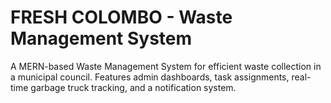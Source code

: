# FRESH COLOMBO - Waste Management System
 A MERN-based Waste Management System for efficient waste collection in a municipal council. Features admin dashboards, task assignments, real-time garbage truck tracking, and a notification system.
